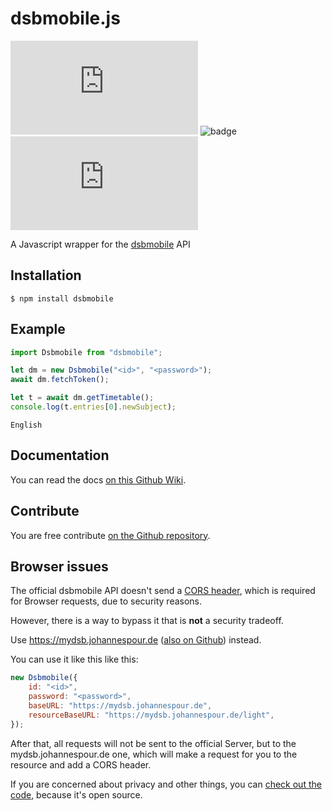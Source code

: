 # dsbmobile.js

![badge](https://img.shields.io/github/license/Tch1b0/dsbmobile.js)
![badge](https://img.shields.io/github/workflow/status/Tch1b0/dsbmobile.js/Test%20Package)
![badge](https://img.shields.io/github/issues/Tch1b0/dsbmobile.js)

A Javascript wrapper for the [dsbmobile](https://dsbmobile.de) API

## Installation

```
$ npm install dsbmobile
```

## Example

```js
import Dsbmobile from "dsbmobile";

let dm = new Dsbmobile("<id>", "<password>");
await dm.fetchToken();

let t = await dm.getTimetable();
console.log(t.entries[0].newSubject);
```

```
English
```

## Documentation

You can read the docs [on this Github Wiki](https://github.com/Tch1b0/dsbmobile.js/wiki).

## Contribute

You are free contribute [on the Github repository](https://github.com/Tch1b0/dsbmobile.js).

## Browser issues

The official dsbmobile API doesn't send a [CORS header](https://en.wikipedia.org/wiki/Cross-origin_resource_sharing), which is required for Browser requests, due to security reasons.

However, there is a way to bypass it that is **not** a security tradeoff.

Use https://mydsb.johannespour.de ([also on Github](https://github.com/Tch1b0/dsb-middleware)) instead.

You can use it like this like this:

```js
new Dsbmobile({
	id: "<id>",
	password: "<password>",
	baseURL: "https://mydsb.johannespour.de",
	resourceBaseURL: "https://mydsb.johannespour.de/light",
});
```

After that, all requests will not be sent to the official Server, but to the mydsb.johannespour.de one, which will make a request for you to the resource and add a CORS header.

If you are concerned about privacy and other things, you can [check out the code](https://github.com/Tch1b0/dsb-middleware), because it's open source.
